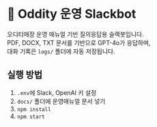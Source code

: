 # 🧠 Oddity 운영 Slackbot

오디티매장 운영 매뉴얼 기반 질의응답용 슬랙봇입니다.  
PDF, DOCX, TXT 문서를 기반으로 GPT-4o가 응답하며,  
대화 기록은 `logs/` 폴더에 자동 저장됩니다.

## 실행 방법
1. `.env`에 Slack, OpenAI 키 설정
2. `docs/` 폴더에 운영매뉴얼 문서 넣기
3. `npm install`
4. `npm start`
